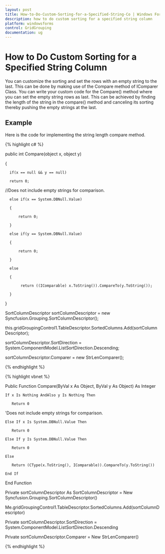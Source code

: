 ```yaml
---
layout: post
title: How-to-Do-Custom-Sorting-for-a-Specified-String-Co | Windows Forms | Syncfusion
description: how to do custom sorting for a specified string column
platform: windowsforms
control: GridGrouping
documentation: ug
---
```


# How to Do Custom Sorting for a Specified String Column

You can customize the sorting and set the rows with an empty string to the last. This can be done by making use of the Compare method of IComparer Class. You can write your custom code for the Compare() method where you can set the empty string rows as last. This can be achieved by finding the length of the string in the compare() method and canceling its sorting thereby pushing the empty strings at the last.

## Example

Here is the code for implementing the string length compare method.

{% highlight c# %}



public int Compare(object x, object y)

{

      if(x == null && y == null)

      return 0;



//Does not include empty strings for comparison.

      else if(x == System.DBNull.Value)

      {

          return 0;

      }

      else if(y == System.DBNull.Value)

      {

          return 0;

      }

      else

      {

           return ((IComparable) x.ToString()).CompareTo(y.ToString());

      }

}



SortColumnDescriptor sortColumnDescriptor = new Syncfusion.Grouping.SortColumnDescriptor();

this.gridGroupingControl1.TableDescriptor.SortedColumns.Add(sortColumnDescriptor);

sortColumnDescriptor.SortDirection = System.ComponentModel.ListSortDirection.Descending;

sortColumnDescriptor.Comparer = new StrLenComparer();

{% endhighlight %}

{% highlight vbnet %}



Public Function Compare(ByVal x As Object, ByVal y As Object) As Integer

    If x Is Nothing AndAlso y Is Nothing Then

       Return 0



'Does not include empty strings for comparison.

    Else If x Is System.DBNull.Value Then

       Return 0

    Else If y Is System.DBNull.Value Then

       Return 0

    Else

       Return (CType(x.ToString(), IComparable)).CompareTo(y.ToString())

    End If

End Function



Private sortColumnDescriptor As SortColumnDescriptor = New Syncfusion.Grouping.SortColumnDescriptor()

Me.gridGroupingControl1.TableDescriptor.SortedColumns.Add(sortColumnDescriptor)

Private sortColumnDescriptor.SortDirection = System.ComponentModel.ListSortDirection.Descending

Private sortColumnDescriptor.Comparer = New StrLenComparer()

{% endhighlight %}

